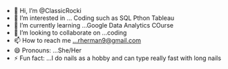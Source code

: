 - 👋 Hi, I’m @ClassicRocki
- 👀 I’m interested in ... Coding such as SQL Pthon Tableau
- 🌱 I’m currently learning ...Google Data Analytics COurse
- 💞️ I’m looking to collaborate on ...coding 
- 📫 How to reach me ...rherman9@gmail.com
- 😄 Pronouns: ...She/Her
- ⚡ Fun fact: ...I do nails as a hobby and can type really fast with long nails 

<!---
ClassicRocki/ClassicRocki is a ✨ special ✨ repository because its `README.md` (this file) appears on your GitHub profile.
You can click the Preview link to take a look at your changes.
--->
